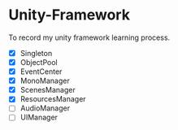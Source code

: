 # Unity-Framework
To record my unity framework learning process.

- [x] Singleton
- [x] ObjectPool
- [x] EventCenter
- [x] MonoManager
- [x] ScenesManager
- [x] ResourcesManager
- [ ] AudioManager
- [ ] UIManager
